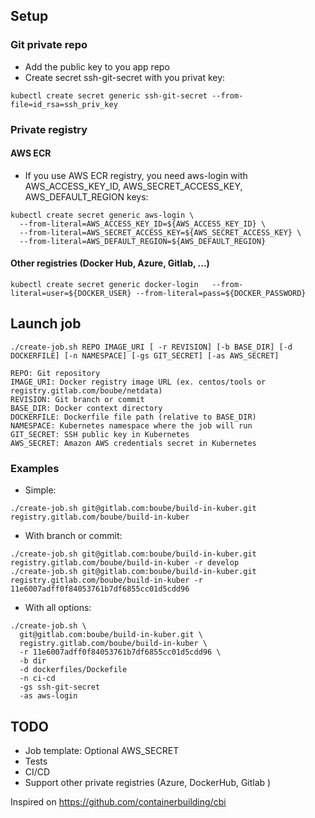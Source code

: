 ## Setup 
### Git private repo

* Add the public key to you app repo
* Create secret ssh-git-secret with you privat key:

```
kubectl create secret generic ssh-git-secret --from-file=id_rsa=ssh_priv_key
```

### Private registry
#### AWS ECR
* If you use AWS ECR registry, you need aws-login with AWS_ACCESS_KEY_ID, AWS_SECRET_ACCESS_KEY, AWS_DEFAULT_REGION keys:

```
kubectl create secret generic aws-login \
  --from-literal=AWS_ACCESS_KEY_ID=${AWS_ACCESS_KEY_ID} \
  --from-literal=AWS_SECRET_ACCESS_KEY=${AWS_SECRET_ACCESS_KEY} \
  --from-literal=AWS_DEFAULT_REGION=${AWS_DEFAULT_REGION}
```


#### Other registries (Docker Hub, Azure, Gitlab, ...)
```
kubectl create secret generic docker-login   --from-literal=user=${DOCKER_USER} --from-literal=pass=${DOCKER_PASSWORD}
```


## Launch job

```
./create-job.sh REPO IMAGE_URI [ -r REVISION] [-b BASE_DIR] [-d DOCKERFILE] [-n NAMESPACE] [-gs GIT_SECRET] [-as AWS_SECRET]
```

```
REPO: Git repository
IMAGE_URI: Docker registry image URL (ex. centos/tools or registry.gitlab.com/boube/netdata)
REVISION: Git branch or commit
BASE_DIR: Docker context directory
DOCKERFILE: Dockerfile file path (relative to BASE_DIR)
NAMESPACE: Kubernetes namespace where the job will run
GIT_SECRET: SSH public key in Kubernetes
AWS_SECRET: Amazon AWS credentials secret in Kubernetes
```

### Examples

* Simple:

```
./create-job.sh git@gitlab.com:boube/build-in-kuber.git registry.gitlab.com/boube/build-in-kuber
```

* With branch or commit:

```
./create-job.sh git@gitlab.com:boube/build-in-kuber.git registry.gitlab.com/boube/build-in-kuber -r develop
./create-job.sh git@gitlab.com:boube/build-in-kuber.git registry.gitlab.com/boube/build-in-kuber -r 11e6007adff0f84053761b7df6855cc01d5cdd96
```

* With all options:

```
./create-job.sh \
  git@gitlab.com:boube/build-in-kuber.git \
  registry.gitlab.com/boube/build-in-kuber \
  -r 11e6007adff0f84053761b7df6855cc01d5cdd96 \
  -b dir
  -d dockerfiles/Dockefile
  -n ci-cd
  -gs ssh-git-secret
  -as aws-login
```

## TODO 

* Job template: Optional AWS_SECRET
* Tests
* CI/CD
* Support other private registries (Azure, DockerHub, Gitlab )

Inspired on https://github.com/containerbuilding/cbi
